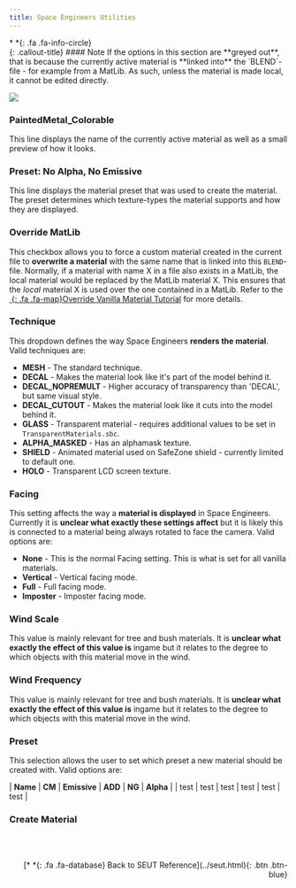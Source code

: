 ```yaml
---
title: Space Engineers Utilities
---
```


<div class="callout-block callout-info"><div class="icon-holder">*&nbsp;*{: .fa .fa-info-circle}
</div><div class="content">
{: .callout-title}
#### Note
If the options in this section are **greyed out**, that is because the currently active material is **linked into** the `BLEND`-file - for example from a MatLib. As such, unless the material is made local, it cannot be edited directly.
</div></div>

![](/modding-reference/assets/images/reference/seut/shader-editor-panel_1.png)

### PaintedMetal_Colorable
This line displays the name of the currently active material as well as a small preview of how it looks.

### Preset: No Alpha, No Emissive
This line displays the material preset that was used to create the material. The preset determines which texture-types the material supports and how they are displayed.

### Override MatLib
This checkbox allows you to force a custom material created in the current file to **overwrite a material** with the same name that is linked into this `BLEND`-file. Normally, if a material with name X in a file also exists in a MatLib, the local material would be replaced by the MatLib material X. This ensures that the *local* material X is used over the one contained in a MatLib. Refer to the [*&nbsp;*{: .fa .fa-map}Override Vanilla Material Tutorial]() for more details.

### Technique
This dropdown defines the way Space Engineers **renders the material**. Valid techniques are:

* **MESH** - The standard technique.
* **DECAL** - Makes the material look like it's part of the model behind it.
* **DECAL_NOPREMULT** - Higher accuracy of transparency than 'DECAL', but same visual style.
* **DECAL_CUTOUT** - Makes the material look like it cuts into the model behind it.
* **GLASS** - Transparent material - requires additional values to be set in `TransparentMaterials.sbc`.
* **ALPHA_MASKED** - Has an alphamask texture.
* **SHIELD** - Animated material used on SafeZone shield - currently limited to default one.
* **HOLO** - Transparent LCD screen texture.

### Facing
This setting affects the way a **material is displayed** in Space Engineers. Currently it is **unclear what exactly these settings affect** but it is likely this is connected to a material being always rotated to face the camera. Valid options are:

* **None** - This is the normal Facing setting. This is what is set for all vanilla materials.
* **Vertical** - Vertical facing mode.
* **Full** - Full facing mode.
* **Imposter** - Imposter facing mode.

### Wind Scale
This value is mainly relevant for tree and bush materials. It is **unclear what exactly the effect of this value is** ingame but it relates to the degree to which objects with this material move in the wind.

### Wind Frequency
This value is mainly relevant for tree and bush materials. It is **unclear what exactly the effect of this value is** ingame but it relates to the degree to which objects with this material move in the wind.

### Preset
This selection allows the user to set which preset a new material should be created with. Valid options are:

| **Name** | **CM** | **Emissive** | **ADD** | **NG** | **Alpha** |
| test | test | test | test | test | test |

### Create Material


<br><br/>
<p style="text-align:right">[*&nbsp;*{: .fa .fa-database} Back to SEUT Reference](../seut.html){: .btn .btn-blue}</p>
